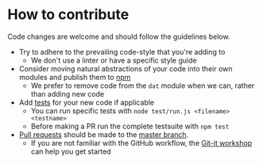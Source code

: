 # How to contribute

Code changes are welcome and should follow the guidelines below. 

* Try to adhere to the prevailing code-style that you're adding to
  * We don't use a linter or have a specific style guide
* Consider moving natural abstractions of your code into their own modules and publish them to [npm](https://www.npmjs.org/)
  * We prefer to remove code from the `dat` module when we can, rather than adding new code
* Add [tests](https://github.com/maxogden/dat/tree/master/test/tests) for your new code if applicable
  * You can run specific tests with `node test/run.js <filename> <testname>`
  * Before making a PR run the complete testsuite with `npm test`
* [Pull requests](http://help.github.com/send-pull-requests/) should be made to the [master branch](https://github.com/maxogden/dat/tree/master).
  * If you are not familiar with the GitHub workflow, the [Git-it workshop](http://jlord.us/git-it/) can help you get started
